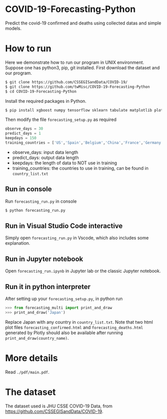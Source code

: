 # COVID-19-Forecasting-Python
Predict the covid-19 confirmed and deaths using collected datas and simple models.

# How to run
Here we demonstrate how to run our program in UNIX environment. Suppose one has python3, pip, git installed. First download the dataset and our program. 
```bash
$ git clone https://github.com/CSSEGISandData/COVID-19/
$ git clone https://github.com/twMisc/COVID-19-Forecasting-Python
$ cd COVID-19-Forecasting-Python
```

Install the required packages in Python.
```bash
$ pip install xgboost numpy tensorflow sklearn tabulate matplotlib plotly pandas
```

Then modify the file `forecasting_setup.py` as required
```python
observe_days = 30
predict_days = 1
keepdays = 150
training_countries = ['US','Spain','Belgium','China','France','Germany','United Kingdom','Italy']
```

* observe_days: input data length
* predict_days: output data length 
* keepdays: the length of data to NOT use in training
* training_countries: the countries to use in training, can be found in `country_list.txt`

## Run in console
Run `forecasting_run.py` in console
```bash
$ python forecasting_run.py
```

## Run in Visual Studio Code interactive
Simply open `forecasting_run.py` in Vscode, which also includes some explanation.

## Run in Jupyter notebook
Open `forecasting_run.ipynb` in Jupyter lab or the classic Jupyter notebook.

## Run it in python interpreter
After setting up your `forecasting_setup.py`, in python run
```python
>>> from forecasting_multi import print_and_draw
>>> print_and_draw('Japan')
```
Replace Japan with any country in `country_list.txt`. Note that two html plot files `forecasting_confirmed.html` and `forecasting_deaths.html` generated by Plotly should also be available after running `print_and_draw(country_name)`.

# More details
Read `./pdf/main.pdf`.

# The dataset
The dataset used is JHU CSSE COVID-19 Data, from https://github.com/CSSEGISandData/COVID-19.